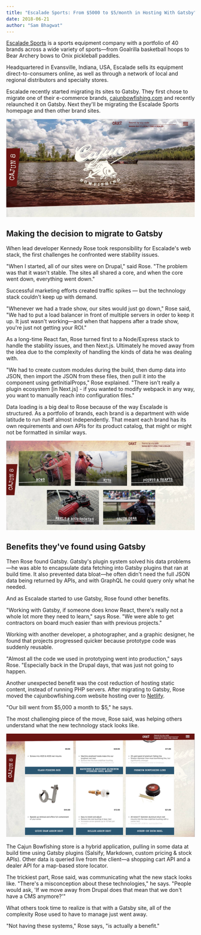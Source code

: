 ```yaml
---
title: "Escalade Sports: From $5000 to $5/month in Hosting With Gatsby"
date: 2018-06-21
author: "Sam Bhagwat"
---
```


[Escalade Sports](https://www.escaladesports.com/) is a sports equipment company with a portfolio of 40 brands across a wide variety of sports—from Goalrilla basketball hoops to Bear Archery bows to Onix pickleball paddles.

Headquartered in Evansville, Indiana, USA, Escalade sells its equipment direct-to-consumers online, as well as through a network of local and regional distributors and specialty stores.

Escalade recently started migrating its sites to Gatsby. They first chose to migrate one of their e-commerce brands, [cajunbowfishing.com](https://cajunbowfishing.com/) and recently relaunched it on Gatsby. Next they'll be migrating the Escalade Sports homepage and then other brand sites.

![cajunbowfishing.com homepage](./cajun-bowfishing-homepage.jpg)

## Making the decision to migrate to Gatsby

When lead developer Kennedy Rose took responsibility for Escalade's web stack, the first challenges he confronted were stability issues.

"When I started, all of our sites were on Drupal," said Rose. "The problem was that it wasn't stable. The sites all shared a core, and when the core went down, everything went down."

Successful marketing efforts created traffic spikes — but the technology stack couldn't keep up with demand.

"Whenever we had a trade show, our sites would just go down," Rose said, "We had to put a load balancer in front of multiple servers in order to keep it up. It just wasn't working—and when that happens after a trade show, you're just not getting your ROI."

As a long-time React fan, Rose turned first to a Node/Express stack to handle the stability issues, and then Next.js. Ultimately he moved away from the idea due to the complexity of handling the kinds of data he was dealing with.

"We had to create custom modules during the build, then dump data into JSON, then import the JSON from these files, then pull it into the component using getInitialProps," Rose explained. "There isn't really a plugin ecosystem \[in Next.js\] - if you wanted to modify webpack in any way, you want to manually reach into configuration files."

Data loading is a big deal to Rose because of the way Escalade is structured. As a portfolio of brands, each brand is a department with wide latitude to run itself almost independently. That meant each brand has its own requirements and own APIs for its product catalog, that might or might not be formatted in similar ways.

![cajunbowfishing.com product categories](./cajun-bowfishing-product-categories.jpg)

## Benefits they've found using Gatsby

Then Rose found Gatsby. Gatsby's plugin system solved his data problems—he was able to encapsulate data fetching into Gatsby plugins that ran at build time. It also prevented data bloat—he often didn't need the full JSON data being returned by APIs, and with GraphQL he could query only what he needed.

And as Escalade started to use Gatsby, Rose found other benefits.

"Working with Gatsby, if someone does know React, there's really not a whole lot more they need to learn," says Rose. "We were able to get contractors on board much easier than with previous projects."

Working with another developer, a photographer, and a graphic designer, he found that projects progressed quicker because prototype code was suddenly reusable.

"Almost all the code we used in prototyping went into production," says Rose. "Especially back in the Drupal days, that was just not going to happen.

Another unexpected benefit was the cost reduction of hosting static content, instead of running PHP servers. After migrating to Gatsby, Rose moved the cajunbowfishing.com website hosting over to [Netlify](https://www.netlify.com).

"Our bill went from $5,000 a month to \$5," he says.

The most challenging piece of the move, Rose said, was helping others understand what the new technology stack looks like.

![cajunbowfishing.com products](./cajun-bowfishing-products.jpg)

The Cajun Bowfishing store is a hybrid application, pulling in some data at build time using Gatsby plugins (Salsify, Markdown, custom pricing & stock APIs). Other data is queried live from the client—a shopping cart API and a dealer API for a map-based store locator.

The trickiest part, Rose said, was communicating what the new stack looks like. "There's a misconception about these technologies," he says. "People would ask, 'If we move away from Drupal does that mean that we don't have a CMS anymore?'"

What others took time to realize is that with a Gatsby site, all of the complexity Rose used to have to manage just went away.

"Not having these systems," Rose says, "is actually a benefit."
